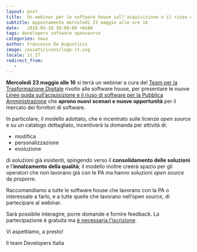 ```yaml
---
layout: post
title:  Un webinar per le software house sull'acquisizione e il riuso del software
subtitle: Appuntamento mercoledì 23 maggio alle ore 16
date:   2018-05-16 10:00:00 +0100
tags: developers software opensource
categories: news
author: Francesco De Augustinis
image: /assets/icons/logo-it.svg
locale: it_IT
redirect_from:
   - 
---
```


**Mercoledì 23 maggio alle 16** si terrà un webinar a cura del [Team per la Trasformazione Digitale](https://teamdigitale.governo.it/) rivolto alle software house, per presentare le nuove [Linee guida sull’acquisizione e il riuso di software per la Pubblica Amministrazione](https://docs.italia.it/AgID/linee-guida-riuso-software/lg-acquisizione-e-riuso-software-per-pa-docs/) che **aprono nuovi scenari e nuove opportunità** per il mercato dei fornitori di software.

In particolare, il modello adottato, che è incentrato sulle licenze *open source* e su un catalogo dettagliato, incentiverà la domanda per attività di:

* modifica
* personalizzazione
* evoluzione

di soluzioni già esistenti, spingendo verso il **consolidamento delle soluzioni** e l’**innalzamento della qualità**; il modello inoltre creerà spazio per gli operatori che non lavorano già con le PA ma hanno soluzioni *open source* da proporre.

Raccomandiamo a tutte le software house che lavorano con la PA o interessate a farlo, e a tutte quelle che lavorano nell’open source, di partecipare al webinar.

Sarà possibile interagire, porre domande e fornire feedback. La partecipazione è gratuita ma [è necessaria l'iscrizione](https://www.eventbrite.it/e/registrazione-le-nuove-linee-guida-per-lacquisizione-e-il-riuso-di-software-nella-pa-45845227309).

Vi aspettiamo, a presto!

Il team Developers Italia
